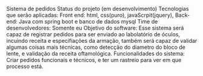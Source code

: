 Sistema de pedidos
Status do projeto (em desenvolvimento)
Tecnologias que serão aplicadas: Front end: html, css(puro), javaScrpit(jquery), Back-end: Java com spring boot e banco de dados mysql
Time de desenvolvedores: Somente eu
Objetivo do software: Esse sistema será capaz de registrar pedidos para ser enviado ao labolatório de óculos, incuindo receita e especifiações da armação, também será capaz de validar algumas coisas mais técnicas, como detecção do diametro do bloco de lente, e validação da receita oftamológica.
Funcionalidades do sistema: Criar pedidos funcionais e técnicos, e ter um rastreio para ver em que processo está.
